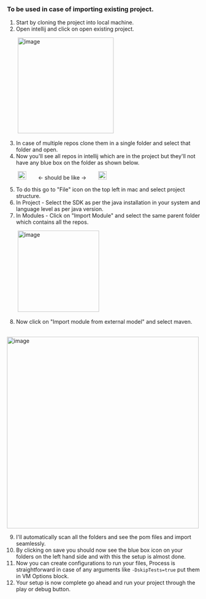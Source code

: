 ### To be used in case of importing existing project.

1. Start by cloning the project into local machine.
2. Open intellij and click on open existing project. <br>

&nbsp;&nbsp;&nbsp;&nbsp;&nbsp;&nbsp;&nbsp;<img width="250" alt="image" src="https://user-images.githubusercontent.com/34827180/222455799-14692b98-d101-4e7d-b797-170dbf0eaef3.png">

3. In case of multiple repos clone them in a single folder and select that folder and open.
4. Now you'll see all repos in intellij which are in the project but they'll not have any blue box on the folder as shown below.

&nbsp;&nbsp;&nbsp;&nbsp;&nbsp;&nbsp;&nbsp;<img width="22" alt="image" src="https://user-images.githubusercontent.com/34827180/222457053-62c18d23-e893-49e4-991e-0ca4484934af.png">
&nbsp;&nbsp;&nbsp;&nbsp;&nbsp;&nbsp;&nbsp;<- should be like ->
&nbsp;&nbsp;&nbsp;&nbsp;&nbsp;&nbsp;&nbsp;<img width="22" alt="image" src="https://user-images.githubusercontent.com/34827180/222457491-c5e84c6e-1dda-4555-97b1-0ee87a7d7400.png">

5. To do this go to "File" icon on the top left in mac and select project structure.
6. In Project - Select the SDK as per the java installation in your system and language level as per java version.
7. In Modules - Click on "Import Module" and select the same parent folder which contains all the repos.

&nbsp;&nbsp;&nbsp;&nbsp;&nbsp;&nbsp;&nbsp;<img width="212" alt="image" src="https://user-images.githubusercontent.com/34827180/222458999-10bb6693-9475-4715-aa84-b3681880bd04.png">

8. Now click on "Import module from external model" and select maven.

&nbsp;&nbsp;&nbsp;&nbsp;&nbsp;&nbsp;&nbsp;<img width="500" alt="image" src="https://user-images.githubusercontent.com/34827180/222459659-1954b220-f630-444e-862a-bf8db606699e.png">

9. I'll automatically scan all the folders and see the pom files and import seamlessly.
10. By clicking on save you should now see the blue box icon on your folders on the left hand side and with this the setup is almost done.
11. Now you can create configurations to run your files, Process is straightforward in case of any arguments like ```-DskipTests=true``` put them in VM Options block.
12. Your setup is now complete go ahead and run your project through the play or debug button.
